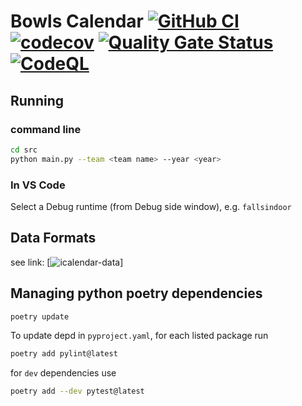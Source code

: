 # Bowls Calendar [![GitHub CI](https://github.com/garymcwilliams/ggbowlscalendar/actions/workflows/workflow-all.yml/badge.svg?branch=garymcwilliams/issue43)](https://github.com/garymcwilliams/ggbowlscalendar/actions/workflows/workflow-all.yml) [![codecov](https://codecov.io/github/garymcwilliams/ggbowlscalendar/branch/garymcwilliams/issue43/graph/badge.svg?token=EGNK0HBDQK)](https://codecov.io/github/garymcwilliams/ggbowlscalendar/tree/garymcwilliams%2Fissue43) [![Quality Gate Status](https://sonarcloud.io/api/project_badges/measure?project=garymcwilliams_ggbowlscalendar&metric=alert_status)](https://sonarcloud.io/summary/new_code?id=garymcwilliams_ggbowlscalendar&branch=garymcwilliams%2Fissue43) [![CodeQL](https://github.com/garymcwilliams/ggbowlscalendar/actions/workflows/workflow-codeql.yml/badge.svg?branch=garymcwilliams%2Fissue43)](https://github.com/garymcwilliams/ggbowlscalendar/actions/workflows/workflow-codeql.yml)

## Running

### command line

```bash
cd src
python main.py --team <team name> --year <year>
```

### In VS Code

Select a Debug runtime (from Debug side window), e.g. `fallsindoor`

## Data Formats

see link: [![icalendar-data](https://github.com/garymcwilliams/icalendar-data)]

## Managing python poetry dependencies

```bash
poetry update
```

To update depd in `pyproject.yaml`, for each listed package run

```bash
poetry add pylint@latest
```

for `dev` dependencies use

```bash
poetry add --dev pytest@latest
```
